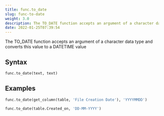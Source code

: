 ```yaml
---
title: func.to_date
slug: func-to-date
weight: 3.0
description: The TO_DATE function accepts an argument of a character data type and converts this value to a DATETIME value
date: 2022-01-25T07:39:54
---
```


The TO_DATE function accepts an argument of a character data type and converts this value to a DATETIME value

## Syntax
```python
func.to_date(text, text)
```

## Examples
```python
func.to_date(get_column(table, 'File Creation Date'), 'YYYYMMDD')
```
```python
func.to_date(table.Created_on, 'DD-MM-YYYY')
```
